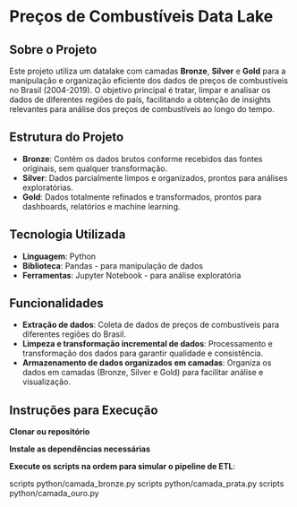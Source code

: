 # Preços de Combustíveis Data Lake

## Sobre o Projeto

Este projeto utiliza um datalake com camadas **Bronze**, **Silver** e **Gold** para a manipulação e organização eficiente dos dados de preços de combustíveis no Brasil (2004-2019). O objetivo principal é tratar, limpar e analisar os dados de diferentes regiões do país, facilitando a obtenção de insights relevantes para análise dos preços de combustíveis ao longo do tempo.

## Estrutura do Projeto

- **Bronze**: Contém os dados brutos conforme recebidos das fontes originais, sem qualquer transformação.
- **Silver**: Dados parcialmente limpos e organizados, prontos para análises exploratórias.
- **Gold**: Dados totalmente refinados e transformados, prontos para dashboards, relatórios e machine learning.

## Tecnologia Utilizada

- **Linguagem**: Python
- **Biblioteca**: Pandas - para manipulação de dados
- **Ferramentas**: Jupyter Notebook - para análise exploratória

## Funcionalidades

- **Extração de dados**: Coleta de dados de preços de combustíveis para diferentes regiões do Brasil.
- **Limpeza e transformação incremental de dados**: Processamento e transformação dos dados para garantir qualidade e consistência.
- **Armazenamento de dados organizados em camadas**: Organiza os dados em camadas (Bronze, Silver e Gold) para facilitar análise e visualização.

## Instruções para Execução

**Clonar ou repositório**

**Instale as dependências necessárias**

**Execute os scripts na ordem para simular o pipeline de ETL**:

scripts python/camada_bronze.py scripts python/camada_prata.py scripts python/camada_ouro.py
